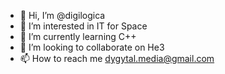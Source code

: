 - 👋 Hi, I’m @digilogica
- 👀 I’m interested in IT for Space
- 🌱 I’m currently learning C++ 
- 💞️ I’m looking to collaborate on He3
- 📫 How to reach me dygytal.media@gmail.com

<!---
digilogica/digilogica is a ✨ special ✨ repository because its `README.md` (this file) appears on your GitHub profile.
You can click the Preview link to take a look at your changes.
--->
